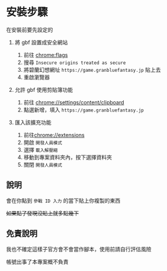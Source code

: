 # 安裝步驟

在安裝前要先設定的

1. 將 gbf 設置成安全網站

    1. 前往 [chrome:flags](chrome:flags)
    2. 搜尋 `Insecure origins treated as secure`
    3. 將碧蘭幻想網址 `https://game.granbluefantasy.jp` 貼上去
    4. 重啟瀏覽器

2. 允許 gbf 使用剪貼簿功能

   1. 前往 [chrome://settings/content/clipboard](chrome://settings/content/clipboard)
   2. 點選新增，填入 `https://game.granbluefantasy.jp`

3. 匯入該擴充功能

    1. 前往[chrome://extensions](chrome://extensions)
    2. 開啟 `開發人員模式`
    3. 選擇 `載入解壓縮`
    4. 移動到專案資料夾內，按下選擇資料夾
    5. 關閉 `開發人員模式`

## 說明

會在你點到 `參戰 ID 入力` 的當下貼上你複製的東西

~~如果點了發現沒貼上就多點幾下~~

## 免責說明

我也不確定這樣子官方會不會當作腳本，使用前請自行評估風險

帳號出事了本專案概不負責
